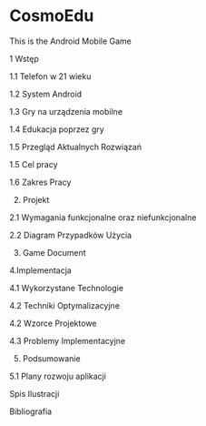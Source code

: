 # CosmoEdu
This is the Android Mobile Game 

1 Wstęp 

1.1 Telefon w 21 wieku

1.2 System Android

1.3 Gry na urządzenia mobilne

1.4 Edukacja poprzez gry

1.5 Przegląd Aktualnych Rozwiązań

1.5 Cel pracy

1.6 Zakres Pracy


2. Projekt

2.1 Wymagania funkcjonalne oraz niefunkcjonalne

2.2 Diagram Przypadków Użycia

3. Game Document

4.Implementacja

4.1 Wykorzystane Technologie

4.2 Techniki Optymalizacyjne

4.2 Wzorce Projektowe

4.3 Problemy Implementacyjne

5. Podsumowanie

5.1 Plany rozwoju aplikacji

Spis Ilustracji

Bibliografia
